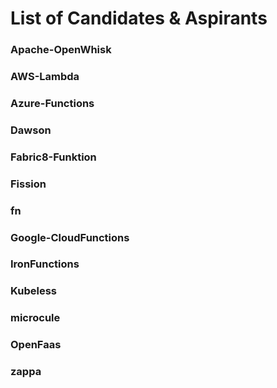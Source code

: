 # List of Candidates & Aspirants

### Apache-OpenWhisk
### AWS-Lambda
### Azure-Functions
### Dawson
### Fabric8-Funktion
### Fission
### fn
### Google-CloudFunctions
### IronFunctions
### Kubeless
### microcule
### OpenFaas
### zappa
